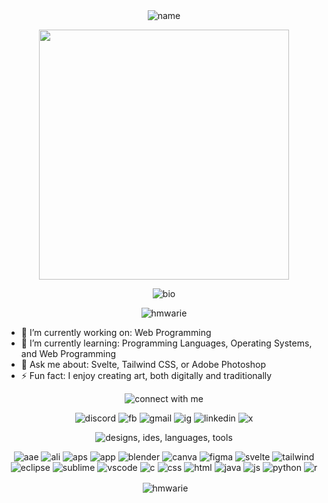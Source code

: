 <div align="center">
<!-- <img src="https://svg-banners.vercel.app/api?type=luminance&text1=clarisse&width=400&height=250" alt="clarisse"/> <br> -->

<img src="https://readme-typing-svg.demolab.com?font=VT323&size=30&pause=1000&color=ADD8E6&center=true&width=435&height=60&repeat=false&lines=hmwarie;clari" alt="name"/>

<img src="https://c.tenor.com/exuPwTTU-FwAAAAC/key-click-typing.gif" width="400"/> </a>  

<img src="https://readme-typing-svg.herokuapp.com?font=VT323&pause=1000&color=00FFFF&center=true&vCenter=true&width=435&lines=computer+science+student;continuing+sophomore;university+of+the+philippines;los+baños+campus;" alt="bio" />


<p align="center"> <img src="https://komarev.com/ghpvc/?username=hmwarie&label=Profile%20views&color=0e75b6&style=flat" alt="hmwarie" /> </p>

</div>

- 🔭 I’m currently working on: Web Programming
- 🌱 I’m currently learning: Programming Languages, Operating Systems, and Web Programming
- 💬 Ask me about: Svelte, Tailwind CSS, or Adobe Photoshop
- ⚡ Fun fact: I enjoy creating art, both digitally and traditionally

<div align="center">
<img src="https://readme-typing-svg.demolab.com?font=VT323&size=25&pause=1000&color=FFFFFF&center=true&repeat=false&width=435&height=35&lines=connect+with+me;" alt="connect with me"/>
<p>
  <img alt="discord" src="https://img.shields.io/badge/Discord-%235865F2.svg?&logo=discord&logoColor=white"/>
  <img alt="fb" src="https://img.shields.io/badge/Facebook-%231877F2.svg?logo=Facebook&logoColor=white"/>
  <img alt="gmail" src="https://img.shields.io/badge/Gmail-D14836?logo=gmail&logoColor=white"/>
  <img alt="ig" src="https://img.shields.io/badge/Instagram-%23E4405F.svg?logo=Instagram&logoColor=white"/>
  <img alt="linkedin" src="https://img.shields.io/badge/Linkedin-%230077B5.svg?logo=linkedin&logoColor=white"/>
  <img alt="x" src="https://img.shields.io/badge/X-%23000000.svg?logo=X&logoColor=white"/>
</p>

<img src="https://readme-typing-svg.demolab.com?font=VT323&size=25&pause=1000&color=FFFFFF&center=true&repeat=false&width=435&height=35&lines=designs+/+ides+/+languages+/+tools;" alt="designs, ides, languages, tools"/>
<p>
  <img alt="aae" src="https://img.shields.io/badge/Adobe%20After%20Effects-CF96FD?logo=Adobe%20After%20Effects&logoColor=393665"/>
  <img alt="ali" src="https://img.shields.io/badge/Adobe%20Illustrator-FF9A00?logo=adobe%20illustrator&logoColor=white"/>
  <img alt="aps" src="https://img.shields.io/badge/Adobe%20Photoshop-31A8FF?logo=Adobe%20Photoshop&logoColor=black"/>
  <img alt="app" src="https://img.shields.io/badge/Adobe%20Premiere%20Pro-9999FF?logo=Adobe%20Premiere%20Pro&logoColor=white"/>
  <img alt="blender" src="https://img.shields.io/badge/Blender-%23F5792A.svg?logo=blender&logoColor=white"/>
  <img alt="canva" src="https://img.shields.io/badge/Canva-%2300C4CC.svg?&logo=Canva&logoColor=white"/>
  <img alt="figma" src="https://img.shields.io/badge/Figma-F24E1E?logo=figma&logoColor=white"/>

  <img alt="svelte" src="https://img.shields.io/badge/Svelte-%23f1413d.svg?logo=svelte&logoColor=white"/>
  <img alt="tailwind" src="https://img.shields.io/badge/Tailwind%20CSS-%2338B2AC.svg?logo=tailwind-css&logoColor=white"/>
  
  <img alt="eclipse" src="https://img.shields.io/badge/Eclipse-FE7A16.svg?logo=Eclipse&logoColor=white"/>
  <img alt="sublime" src="https://img.shields.io/badge/Sublime%20Text-%23575757.svg?logo=sublime-text&logoColor=important"/>
  <img alt="vscode" src="https://custom-icon-badges.demolab.com/badge/Visual%20Studio%20Code-0078d7.svg?logo=vsc&logoColor=white"/>
  
  <img alt="c" src="https://img.shields.io/badge/C-00599C?logo=c&logoColor=white"/>
  <img alt="css" src="https://img.shields.io/badge/CSS-1572B6?logo=css3&logoColor=fff"/>
  <img alt="html" src="https://img.shields.io/badge/HTML-%23E34F26.svg?logo=html5&logoColor=white"/>
  <img alt="java" src="https://img.shields.io/badge/Java-%23ED8B00.svg?logo=openjdk&logoColor=white"/>
  <img alt="js" src="https://img.shields.io/badge/JavaScript-F7DF1E?logo=javascript&logoColor=000"/>
  <img alt="python" src="https://img.shields.io/badge/Python-3776AB?logo=python&logoColor=fff"/>
  <img alt="r" src="https://img.shields.io/badge/R-%23276DC3.svg?logo=r&logoColor=white"/>
</p>

<p align="center">&nbsp;<img align="center" src="https://github-readme-stats.vercel.app/api?username=hmwarie&show_icons=true&locale=en" alt="hmwarie" /></p>

</div>
